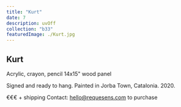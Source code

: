 ```yaml
---
title: "Kurt"
date: 7
description: uvOff
collection: "b33"
featuredImage: ./Kurt.jpg
---
```


## Kurt

Acrylic, crayon, pencil
14x15" wood panel

Signed and ready to hang.
Painted in Jorba Town, Catalonia. 2020.

€€€ + shipping
Contact: hello@requesens.com to purchase